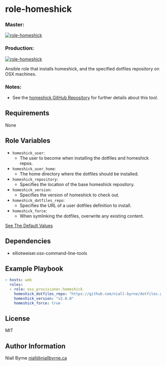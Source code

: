 # role-homeshick

### Master:
[![role-homeshick](https://github.com/osx-provisioner/role-homeshick/actions/workflows/push.yml/badge.svg?branch=master)](https://github.com/osx-provisioner/role-homeshick/actions/workflows/push.yml)

### Production:
[![role-homeshick](https://github.com/osx-provisioner/role-homeshick/actions/workflows/push.yml/badge.svg?branch=production)](https://github.com/osx-provisioner/role-homeshick/actions/workflows/push.yml)

Ansible role that installs homeshick, and the specified dotfiles repository on OSX machines.

### Notes:
- See the [homeshick GitHub Repository](https://github.com/andsens/homeshick) for further details about this tool.

Requirements
------------

None


Role Variables
--------------
- `homeshick_user`:
  - The user to become when installing the dotfiles and homeshick repos.
- `homeshick_user_home`:
  - The home directory where the dotfiles should be installed.
- `homeshick_repository`:
  - Specifies the location of the base homeshick repository.
- `homeshick_version`:
  - Specifies the version of homeshick to check out.
- `homeshick_dotfiles_repo`:
  - Specifies the URL of a user dotfiles definition to install.
- `homeshick_force`:
  - When symlinking the dotfiles, overwrite any existing content.

[See The Default Values](defaults/main.yml)

Dependencies
------------

- elliotweiser.osx-command-line-tools

Example Playbook
----------------

```yaml
- hosts: web
  roles:
  - role: osx_provisioner.homeshick
    homeshick_dotfiles_repo: "https://github.com/niall-byrne/dotfiles.git"
    homeshick_version: "v2.0.0"
    homeshick_force: true
```

License
-------

MIT

Author Information
------------------

Niall Byrne <niall@niallbyrne.ca>
